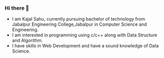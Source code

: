 ### Hi there 👋

<!--
**KajalSahuKs/KajalSahuKs** is a ✨ _special_ ✨ repository because its `README.md` (this file) appears on your GitHub profile.

Here are some ideas to get you started:

- 🔭 I’m currently working on ...
- 🌱 I’m currently learning ...
- 👯 I’m looking to collaborate on ...
- 🤔 I’m looking for help with ...
- 💬 Ask me about ...
- 📫 How to reach me: ...
- 😄 Pronouns: ...
- ⚡ Fun fact: ...

-->
* I am Kajal Sahu, currently pursuing bachelor of technology from Jabalpur Engineering College,Jabalpur in Computer Science and Engineering.
* I am interested in programming using c/c++ along with Data Structure and Algorithm.
* I have skills in Web Development and have a sound knowledge of Data Science.
